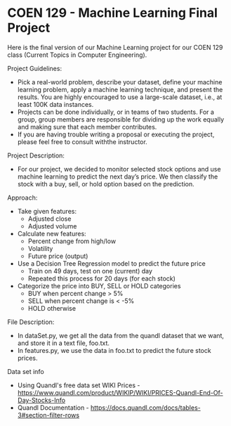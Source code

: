 # COEN 129 - Machine Learning Final Project
Here is the final version of our Machine Learning project for our COEN 129 class (Current Topics in Computer Engineering).  


Project Guidelines:

- Pick a real-world problem, describe your dataset, define your machine learning problem, apply a machine learning technique, and present the results. You are highly encouraged to use a large-scale dataset, i.e., at least 100K data instances.
- Projects can be done individually, or in teams of two students. For a group, group members are responsible for dividing up the work equally and making sure that each member contributes.
- If you are having trouble writing a proposal or executing the project, please feel free to consult withthe instructor.


Project Description:

- For our project, we decided to monitor selected stock options and use machine learning to predict the next day’s price. We then classify the stock with a buy, sell, or hold option based on the prediction.


Approach:
- Take given features:
  - Adjusted close
  - Adjusted volume
- Calculate new features:
  - Percent change from high/low
  - Volatility
  - Future price (output)
- Use a Decision Tree Regression model to predict the future price
  - Train on 49 days, test on one (current) day
  - Repeated this process for 20 days (for each stock)
- Categorize the price into BUY, SELL or HOLD categories
  - BUY when percent change > 5%
  - SELL when percent change is < -5%
  - HOLD otherwise 


File Description:

- In dataSet.py, we get all the data from the quandl dataset that we want, and store it in a text file, foo.txt.
- In features.py, we use the data in foo.txt to predict the future stock prices.


Data set info

- Using Quandl's free data set WIKI Prices - https://www.quandl.com/product/WIKIP/WIKI/PRICES-Quandl-End-Of-Day-Stocks-Info
- Quandl Documentation - https://docs.quandl.com/docs/tables-3#section-filter-rows
